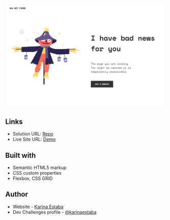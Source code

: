 ![Screenshot](./screenshot.png)

## Links

- Solution URL: [Repo](https://github.com/karinaestaba/404-page.git)
- Live Site URL: [Demo](https://karinaestaba.github.io/404-page)

## Built with

- Semantic HTML5 markup
- CSS custom properties
- Flexbox, CSS GRID

## Author

- Website - [Karina Estaba](https://karina-estaba.gitlab.io/directorio-repositorios/)
- Dev Challenges profile - [@karinaestaba](https://devchallenges.io/portfolio/karinaestaba)
